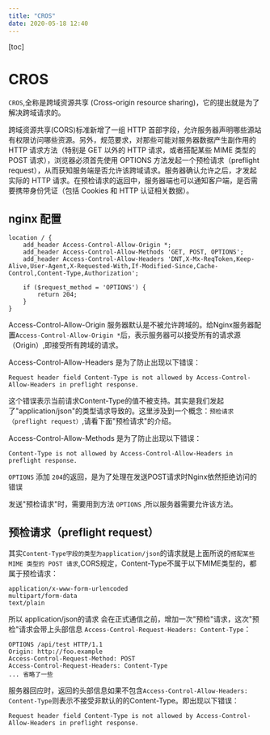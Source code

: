 ```yaml
---
title: "CROS"
date: 2020-05-18 12:40
---
```

[toc]





# CROS

`CROS`,全称是跨域资源共享 (Cross-origin resource sharing)，它的提出就是为了解决跨域请求的。

跨域资源共享(CORS)标准新增了一组 HTTP 首部字段，允许服务器声明哪些源站有权限访问哪些资源。另外，规范要求，对那些可能对服务器数据产生副作用的HTTP 请求方法（特别是 GET 以外的 HTTP 请求，或者搭配某些 MIME 类型的 POST 请求），浏览器必须首先使用 OPTIONS 方法发起一个预检请求（preflight request），从而获知服务端是否允许该跨域请求。服务器确认允许之后，才发起实际的 HTTP 请求。在预检请求的返回中，服务器端也可以通知客户端，是否需要携带身份凭证（包括 Cookies 和 HTTP 认证相关数据）。





## nginx 配置

```
location / {  
    add_header Access-Control-Allow-Origin *;
    add_header Access-Control-Allow-Methods 'GET, POST, OPTIONS';
    add_header Access-Control-Allow-Headers 'DNT,X-Mx-ReqToken,Keep-Alive,User-Agent,X-Requested-With,If-Modified-Since,Cache-Control,Content-Type,Authorization';

    if ($request_method = 'OPTIONS') {
        return 204;
    }
} 
```



Access-Control-Allow-Origin 服务器默认是不被允许跨域的。给Nginx服务器配置`Access-Control-Allow-Origin *`后，表示服务器可以接受所有的请求源（Origin）,即接受所有跨域的请求。



Access-Control-Allow-Headers 是为了防止出现以下错误：

```
Request header field Content-Type is not allowed by Access-Control-Allow-Headers in preflight response.
```

这个错误表示当前请求Content-Type的值不被支持。其实是我们发起了"application/json"的类型请求导致的。这里涉及到一个概念：`预检请求（preflight request）`,请看下面"预检请求"的介绍。



Access-Control-Allow-Methods 是为了防止出现以下错误：

```
Content-Type is not allowed by Access-Control-Allow-Headers in preflight response.
```

`OPTIONS` 添加 `204`的返回，是为了处理在发送POST请求时Nginx依然拒绝访问的错误

发送"预检请求"时，需要用到方法 `OPTIONS` ,所以服务器需要允许该方法。





## 预检请求（preflight request）



其实`Content-Type字段的类型为application/json`的请求就是上面所说的`搭配某些 MIME 类型的 POST 请求`,CORS规定，Content-Type不属于以下MIME类型的，都属于预检请求：

```
application/x-www-form-urlencoded
multipart/form-data
text/plain
```

所以 application/json的请求 会在正式通信之前，增加一次"预检"请求，这次"预检"请求会带上头部信息 `Access-Control-Request-Headers: Content-Type`：

```
OPTIONS /api/test HTTP/1.1
Origin: http://foo.example
Access-Control-Request-Method: POST
Access-Control-Request-Headers: Content-Type
... 省略了一些
```

服务器回应时，返回的头部信息如果不包含`Access-Control-Allow-Headers: Content-Type`则表示不接受非默认的的Content-Type。即出现以下错误：

```
Request header field Content-Type is not allowed by Access-Control-Allow-Headers in preflight response.
```